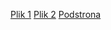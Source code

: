 [Plik 1](https://github.com/Jaszczompszypki/zadanie1/blob/main/kalafiorek/smacznego)
[Plik 2](https://github.com/Jaszczompszypki/zadanie1/blob/main/ziemniaczek/jedzonko)
[Podstrona](https://jaszczompszypki.github.io/zadanie1/podstrona)

